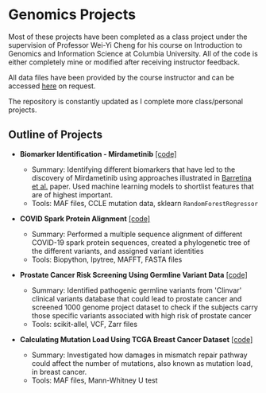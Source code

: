# Genomics Projects

Most of these projects have been completed as a class project under the supervision of Professor Wei-Yi Cheng for his course on Introduction to Genomics and Information Science at Columbia University. All of the code is either completely mine or modified after receiving instructor feedback. <br>

All data files have been provided by the course instructor and can be accessed [here](https://drive.google.com/drive/folders/19Ma2yj605qYQiXjZtNaJkfohv6ZXfJhr?usp=share_link) on request. <br>

The repository is constantly updated as I complete more class/personal projects.<br>

## Outline of Projects

- **Biomarker Identification - Mirdametinib** [[code]](https://github.com/crystalshin22/genomics_projects/blob/main/Biomarker%20Identification%20-%20Mirdametinib.ipynb)
    - Summary: Identifying different biomarkers that have led to the discovery of Mirdametinib using approaches illustrated in [Barretina et al.](https://www.nature.com/articles/nature11003) paper. Used machine learning models to shortlist features that are of highest important.
    - Tools: MAF files, CCLE mutation data, sklearn `RandomForestRegressor`

- **COVID Spark Protein Alignment** [[code]](https://github.com/crystalshin22/genomics_projects/blob/main/COVID_Spark_Protein_Alignment.ipynb)<br>
    - Summary: Performed a multiple sequence alignment of different COVID-19 spark protein sequences, created a phylogenetic tree of the different variants, and assigned variant identities
    - Tools: Biopython, Ipytree, MAFFT, FASTA files
    
- **Prostate Cancer Risk Screening Using Germline Variant Data** [[code]](https://github.com/crystalshin22/genomics_projects/blob/main/Prostate%20Cancer%20Risk%20Screening%20Using%20Germline%20Variant%20Data.ipynb)<br>
    - Summary: Identified pathogenic germline variants from 'Clinvar' clinical variants database that could lead to prostate cancer and screened 1000 genome project dataset to check if the subjects carry those specific variants associated with high risk of prostate cancer
    - Tools: scikit-allel, VCF, Zarr files

- **Calculating Mutation Load Using TCGA Breast Cancer Dataset** [[code]](https://github.com/crystalshin22/genomics_projects/blob/main/Calculating%20Mutation%20Load%20Using%20TCGA%20Breast%20Cancer%20Dataset.ipynb)
    - Summary: Investigated how damages in mismatch repair pathway could affect the number of mutations, also known as mutation load, in breast cancer.
    - Tools: MAF files, Mann-Whitney U test
    
